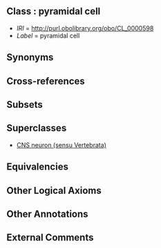 
## Class : pyramidal cell

 * *IRI* = http://purl.obolibrary.org/obo/CL_0000598
 * *Label* = pyramidal cell

## Synonyms


## Cross-references


## Subsets


## Superclasses

 * [CNS neuron (sensu Vertebrata)](../../CL/17/CL_0000117.md)

## Equivalencies


## Other Logical Axioms


## Other Annotations


## External Comments

